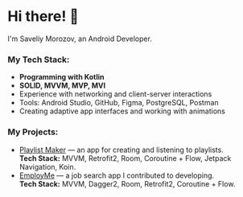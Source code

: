 # Hi there! 👋

I'm Saveliy Morozov, an Android Developer.

### My Tech Stack:
- **Programming with Kotlin**
- **SOLID, MVVM, MVP, MVI**
- Experience with networking and client-server interactions
- Tools: Android Studio, GitHub, Figma, PostgreSQL, Postman
- Creating adaptive app interfaces and working with animations

### My Projects:
- [Playlist Maker](https://github.com/Morozov0208Saveliy/Playlist_Maker) — an app for creating and listening to playlists.  
  **Tech Stack:** MVVM, Retrofit2, Room, Coroutine + Flow, Jetpack Navigation, Koin.
- [EmployMe]([https://github.com/your_repository_link](https://github.com/Kotzimaru/EmployMe)) — a job search app I contributed to developing.  
  **Tech Stack:** MVVM, Dagger2, Room, Retrofit2, Coroutine + Flow.
